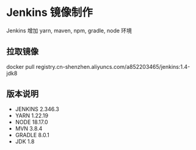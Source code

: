 # Jenkins 镜像制作
Jenkins 增加 yarn, maven, npm, gradle, node 环境

## 拉取镜像
docker pull registry.cn-shenzhen.aliyuncs.com/a852203465/jenkins:1.4-jdk8

## 版本说明
 - JENKINS 2.346.3
 - YARN 1.22.19 
 - NODE 18.17.0 
 - MVN 3.8.4 
 - GRADLE 8.0.1 
 - JDK 1.8

















